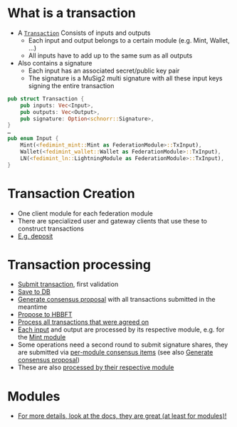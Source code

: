 # What is a transaction

- A [`Transaction`](https://github.com/fedimint/fedimint/blob/a1f57e3c6ff860a9c4a998bf88ebad73ebdb67c9/fedimint-core/src/transaction.rs#L12) Consists of inputs and outputs
  - Each input and output belongs to a certain module (e.g. Mint, Wallet, …)
  - All inputs have to add up to the same sum as all outputs
- Also contains a signature
  - Each input has an associated secret/public key pair
  - The signature is a MuSig2 multi signature with all these input keys signing the entire transaction

```rust
pub struct Transaction {
    pub inputs: Vec<Input>,
    pub outputs: Vec<Output>,
    pub signature: Option<schnorr::Signature>,
}
…
pub enum Input {
    Mint(<fedimint_mint::Mint as FederationModule>::TxInput),
    Wallet(<fedimint_wallet::Wallet as FederationModule>::TxInput),
    LN(<fedimint_ln::LightningModule as FederationModule>::TxInput),
}
```

# Transaction Creation

- One client module for each federation module
- There are specialized user and gateway clients that use these to construct transactions
- [E.g. deposit](https://github.com/fedimint/fedimint/blob/a1f57e3c6ff860a9c4a998bf88ebad73ebdb67c9/client/client-lib/src/lib.rs#L190)

# Transaction processing

- [Submit transaction](https://github.com/fedimint/fedimint/blob/a1f57e3c6ff860a9c4a998bf88ebad73ebdb67c9/fedimint/src/consensus/mod.rs#L105), first validation
- [Save to DB](https://github.com/fedimint/fedimint/blob/a1f57e3c6ff860a9c4a998bf88ebad73ebdb67c9/fedimint/src/consensus/mod.rs#L115)
- [Generate consensus proposal](https://github.com/fedimint/fedimint/blob/a1f57e3c6ff860a9c4a998bf88ebad73ebdb67c9/fedimint/src/consensus/mod.rs#L386) with all transactions submitted in the meantime
- [Propose to HBBFT](https://github.com/fedimint/fedimint/blob/a1f57e3c6ff860a9c4a998bf88ebad73ebdb67c9/fedimint/src/lib.rs#L132)
- [Process all transactions that were agreed on](https://github.com/fedimint/fedimint/blob/a1f57e3c6ff860a9c4a998bf88ebad73ebdb67c9/fedimint/src/consensus/mod.rs#L436)
- [Each input](https://github.com/fedimint/fedimint/blob/a1f57e3c6ff860a9c4a998bf88ebad73ebdb67c9/fedimint/src/consensus/mod.rs#L447) and output are processed by its respective module, e.g. for the [Mint module](https://github.com/fedimint/fedimint/blob/a1f57e3c6ff860a9c4a998bf88ebad73ebdb67c9/modules/fedimint-mint/src/lib.rs#L194)
- Some operations need a second round to submit signature shares, they are submitted via [per-module consensus items](https://github.com/fedimint/fedimint/blob/a1f57e3c6ff860a9c4a998bf88ebad73ebdb67c9/fedimint-api/src/module/mod.rs#L141) (see also [Generate consensus proposal](https://github.com/fedimint/fedimint/blob/a1f57e3c6ff860a9c4a998bf88ebad73ebdb67c9/fedimint/src/consensus/mod.rs#L386))
- These are also [processed by their respective module](https://github.com/fedimint/fedimint/blob/a1f57e3c6ff860a9c4a998bf88ebad73ebdb67c9/modules/fedimint-mint/src/lib.rs#L119)

# Modules

- [For more details, look at the docs, they are great (at least for modules)!](https://github.com/fedimint/fedimint/blob/a1f57e3c6ff860a9c4a998bf88ebad73ebdb67c9/fedimint-api/src/module/mod.rs#L129)
